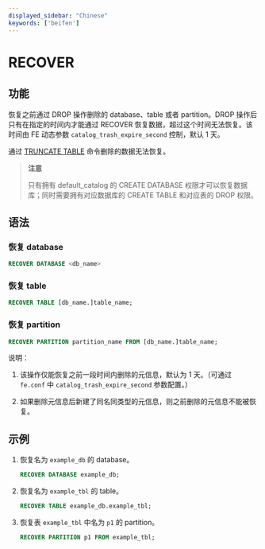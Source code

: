```yaml
---
displayed_sidebar: "Chinese"
keywords: ['beifen']
---
```


# RECOVER

## 功能

恢复之前通过 DROP 操作删除的 database、table 或者 partition。DROP 操作后只有在指定的时间内才能通过 RECOVER 恢复数据，超过这个时间无法恢复。该时间由 FE 动态参数 `catalog_trash_expire_second` 控制，默认 1 天。

通过 [TRUNCATE TABLE](../TRUNCATE_TABLE.md) 命令删除的数据无法恢复。

> **注意**
>
> 只有拥有 default_catalog 的 CREATE DATABASE 权限才可以恢复数据库；同时需要拥有对应数据库的 CREATE TABLE 和对应表的 DROP 权限。

## 语法

### 恢复 database

```sql
RECOVER DATABASE <db_name>
```

### 恢复 table

```sql
RECOVER TABLE [db_name.]table_name;
```

### 恢复 partition

```sql
RECOVER PARTITION partition_name FROM [db_name.]table_name;
```

说明：

1. 该操作仅能恢复之前一段时间内删除的元信息，默认为 1 天。（可通过 `fe.conf` 中 `catalog_trash_expire_second` 参数配置。）

2. 如果删除元信息后新建了同名同类型的元信息，则之前删除的元信息不能被恢复。

## 示例

1. 恢复名为 `example_db` 的 database。

    ```sql
    RECOVER DATABASE example_db;
    ```

2. 恢复名为 `example_tbl` 的 table。

    ```sql
    RECOVER TABLE example_db.example_tbl;
    ```

3. 恢复表 `example_tbl` 中名为 `p1` 的 partition。

    ```sql
    RECOVER PARTITION p1 FROM example_tbl;
    ```
